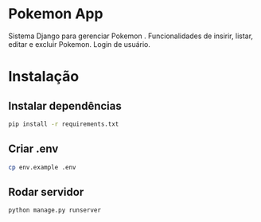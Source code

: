 # Pokemon App

Sistema Django para gerenciar Pokemon .
Funcionalidades de insirir, listar, editar e excluir Pokemon.
Login de usuário.

# Instalação

## Instalar dependências

```bash
pip install -r requirements.txt
```

## Criar .env

```bash
cp env.example .env
```

## Rodar servidor

```bash
python manage.py runserver
```
